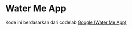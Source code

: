 # Water Me App

Kode ini berdasarkan dari codelab [Google (Water Me App)](https://developer.android.com/codelabs/basic-android-kotlin-training-project-water-me "Link Asal")
